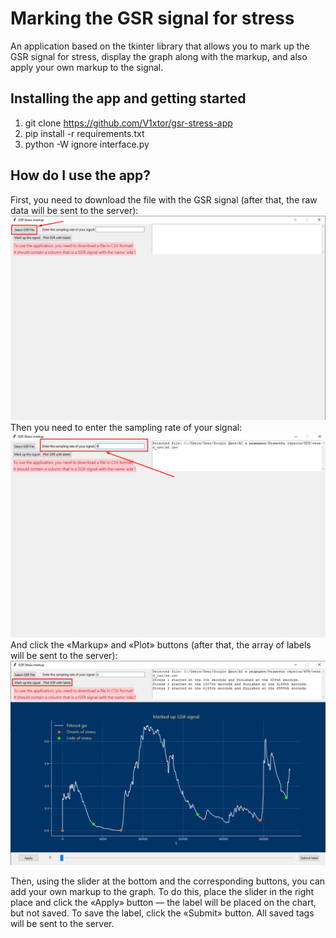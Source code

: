# Marking the GSR signal for stress
An application based on the tkinter library that allows you to mark up the GSR signal for stress, display the graph along with the markup, and also apply your own markup to the signal.

## Installing the app and getting started
1. git clone https://github.com/V1xtor/gsr-stress-app
2. pip install -r requirements.txt
3. python -W ignore interface.py

## How do I use the app?
First, you need to download the file with the GSR signal (after that, the raw data will be sent to the server):
![Alt text](./images_for_readme/readme1.png "Optional title")
Then you need to enter the sampling rate of your signal:
![Alt text](./images_for_readme/readme2.png "Optional title")
And click the «Markup» and «Plot» buttons (after that, the array of labels will be sent to the server):
![Alt text](./images_for_readme/readme3.png "Optional title")

Then, using the slider at the bottom and the corresponding buttons, you can add your own markup to the graph. To do this, place the slider in the right place and click the «Apply» button — the label will be placed on the chart, but not saved. To save the label, click the «Submit» button. All saved tags will be sent to the server.
